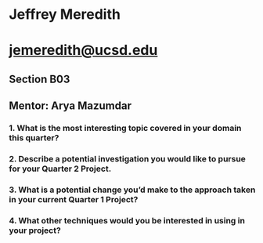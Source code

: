 # Jeffrey Meredith
# jemeredith@ucsd.edu

## Section B03
## Mentor: Arya Mazumdar

### 1. What is the most interesting topic covered in your domain this quarter?


### 2. Describe a potential investigation you would like to pursue for your Quarter 2 Project.


### 3. What is a potential change you’d make to the approach taken in your current Quarter 1 Project?


### 4. What other techniques would you be interested in using in your project?
